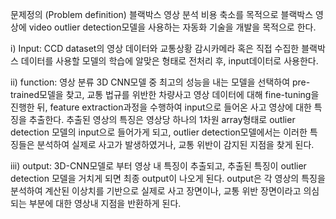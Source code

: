 문제정의 
(Problem definition)
블랙박스 영상 분석 비용 축소를 목적으로 블랙박스 영상에 video outlier detection모델을 사용하는 자동화 기술을 개발을 목적으로 한다.

i) Input: CCD dataset의 영상 데이터와 교통상황 감시카메라 혹은 직접 수집한 블랙박스 데이터를 사용할 모델의 학습에 알맞은 형태로 전처리 후, input데이터로 사용한다.

ii) function: 영상 분류 3D CNN모델 중 최고의 성능을 내는 모델을 선택하여 pre-trained모델을 찾고, 교통 법규를 위반한 차량사고 영상 데이터에 대해 fine-tuning을 진행한 뒤, feature extraction과정을 수행하여 input으로 들어온 사고 영상에 대한 특징을 추출한다. 추출된 영상의 특징은 영상당 하나의 1차원 array형태로 outlier detection 모델의 input으로 들어가게 되고, outlier detection모델에서는 이러한 특징들은 분석하여 실제로 사고가 발생하였거나, 교통 위반이 감지된 지점을 찾게 된다.

iii) output: 3D-CNN모델로 부터 영상 내 특징이 추출되고, 추출된 특징이 outlier detection 모델을 거치게 되면 최종 output이 나오게 된다. output은 각 영상의 특징을 분석하여 계산된 이상치를 기반으로 실제로 사고 장면이나, 교통 위반 장면이라고 의심되는 부분에 대한 영상내 지점을 반환하게 된다.



